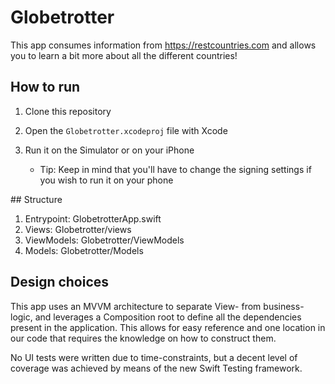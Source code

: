 # Globetrotter

This app consumes information from https://restcountries.com and allows you
to learn a bit more about all the different countries!

## How to run

1. Clone this repository
2. Open the `Globetrotter.xcodeproj` file with Xcode
3. Run it on the Simulator or on your iPhone

    - Tip: Keep in mind that you'll have to change the signing settings if you wish to run it on your phone

## Structure

1. Entrypoint: GlobetrotterApp.swift
2. Views: Globetrotter/views
3. ViewModels: Globetrotter/ViewModels
4. Models: Globetrotter/Models

## Design choices

This app uses an MVVM architecture to separate View- from business-logic,
and leverages a Composition root to define all the dependencies present
in the application. 
This allows for easy reference and one location in our code that requires the knowledge on how to construct them.

No UI tests were written due to time-constraints, but a decent level of
coverage was achieved by means of the new Swift Testing framework.
